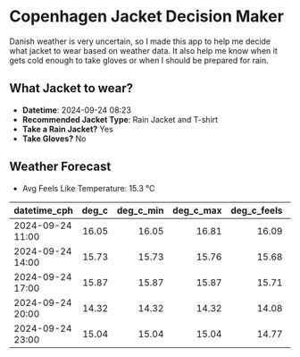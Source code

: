 
# Copenhagen Jacket Decision Maker

Danish weather is very uncertain, so I made this app to help me decide what jacket to wear based on weather data. 
It also help me know when it gets cold enough to take gloves or when I should be prepared for rain.

## What Jacket to wear?

- **Datetime**: 2024-09-24 08:23
- **Recommended Jacket Type**: Rain Jacket and T-shirt
- **Take a Rain Jacket?** Yes
- **Take Gloves?** No

## Weather Forecast
- Avg Feels Like Temperature: 15.3 °C

| datetime_cph     |   deg_c |   deg_c_min |   deg_c_max |   deg_c_feels | weather   | wind   | rain   |
|:-----------------|--------:|------------:|------------:|--------------:|:----------|:-------|:-------|
| 2024-09-24 11:00 |   16.05 |       16.05 |       16.81 |         16.09 | Rain      | Low    | Low    |
| 2024-09-24 14:00 |   15.73 |       15.73 |       15.76 |         15.68 | Rain      | Low    | Medium |
| 2024-09-24 17:00 |   15.87 |       15.87 |       15.87 |         15.71 | Clouds    | Low    | None   |
| 2024-09-24 20:00 |   14.32 |       14.32 |       14.32 |         14.08 | Rain      | Low    | Medium |
| 2024-09-24 23:00 |   15.04 |       15.04 |       15.04 |         14.77 | Rain      | Low    | Low    |
        